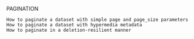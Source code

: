 PAGINATION


    How to paginate a dataset with simple page and page_size parameters
    How to paginate a dataset with hypermedia metadata
    How to paginate in a deletion-resilient manner

